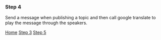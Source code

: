 ### Step 4

Send a message when publishing a topic and then call google translate to play the message through the speakers.

[Home](README.md) [Step 3](Step3.md) [Step 5](Step5.md) 